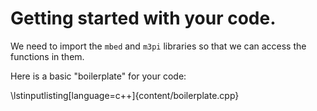 # Getting started with your code.

We need to import the `mbed` and `m3pi` libraries so that we can access the functions in them.

Here is a basic "boilerplate" for your code:

\lstinputlisting[language=c++]{content/boilerplate.cpp}
